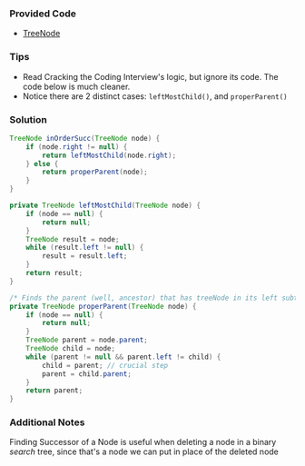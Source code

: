 ### Provided Code

- [TreeNode](https://github.com/RodneyShag/Interview_solutions/blob/master/Solutions/Implement%20a%20TreeNode.md)

### Tips

- Read Cracking the Coding Interview's logic, but ignore its code. The code below is much cleaner.
- Notice there are 2 distinct cases: `leftMostChild()`, and `properParent()`

### Solution

```java
TreeNode inOrderSucc(TreeNode node) {
    if (node.right != null) {
        return leftMostChild(node.right);
    } else {
        return properParent(node);
    }
}

private TreeNode leftMostChild(TreeNode node) {
    if (node == null) {
        return null;
    }
    TreeNode result = node;
    while (result.left != null) {
        result = result.left;
    }
    return result;
}

/* Finds the parent (well, ancestor) that has treeNode in its left subtree. Returns null if such parent doesn't exist */
private TreeNode properParent(TreeNode node) {
    if (node == null) {
        return null;
    }
    TreeNode parent = node.parent;
    TreeNode child = node;
    while (parent != null && parent.left != child) {
        child = parent; // crucial step
        parent = child.parent;
    }
    return parent;
}
```

### Additional Notes

Finding Successor of a Node is useful when deleting a node in a binary *search* tree, since that's a node we can put in place of the deleted node
